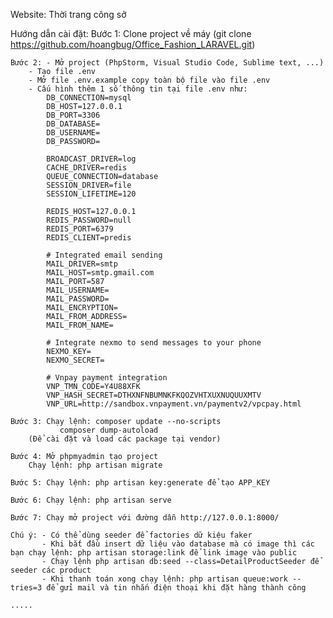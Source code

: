 Website: Thời trang công sở

Hướng dẫn cài đặt:
	Bước 1: Clone project về máy
		(git clone https://github.com/hoangbug/Office_Fashion_LARAVEL.git)

	Bước 2: - Mở project (PhpStorm, Visual Studio Code, Sublime text, ...)
		- Tạo file .env
		- Mở file .env.example copy toàn bộ file vào file .env
		- Cấu hình thêm 1 số thông tin tại file .env như:
			DB_CONNECTION=mysql
			DB_HOST=127.0.0.1
			DB_PORT=3306
			DB_DATABASE=
			DB_USERNAME=
			DB_PASSWORD=

			BROADCAST_DRIVER=log
			CACHE_DRIVER=redis
			QUEUE_CONNECTION=database
			SESSION_DRIVER=file
			SESSION_LIFETIME=120

			REDIS_HOST=127.0.0.1
			REDIS_PASSWORD=null
			REDIS_PORT=6379
			REDIS_CLIENT=predis

			# Integrated email sending
			MAIL_DRIVER=smtp
			MAIL_HOST=smtp.gmail.com
			MAIL_PORT=587
			MAIL_USERNAME=
			MAIL_PASSWORD=
			MAIL_ENCRYPTION=
			MAIL_FROM_ADDRESS=
			MAIL_FROM_NAME=

			# Integrate nexmo to send messages to your phone
			NEXMO_KEY=
			NEXMO_SECRET=

			# Vnpay payment integration
			VNP_TMN_CODE=Y4U88XFK
			VNP_HASH_SECRET=DTHXNFNBUMNKFKQOZVHTXUXNUQUUXMTV
			VNP_URL=http://sandbox.vnpayment.vn/paymentv2/vpcpay.html

	Bước 3: Chạy lệnh: composer update --no-scripts
			   composer dump-autoload
		(Để cài đặt và load các package tại vendor)

	Bước 4: Mở phpmyadmin tạo project
		Chạy lệnh: php artisan migrate

	Bước 5: Chạy lệnh: php artisan key:generate để tạo APP_KEY

	Bước 6: Chạy lệnh: php artisan serve
	
	Bước 7: Chạy mở project với đường dẫn http://127.0.0.1:8000/

	Chú ý: - Có thể dùng seeder để factories dữ kiệu faker
	       - Khi bắt đầu insert dữ liệu vào database mà có image thì các bạn chạy lệnh: php artisan storage:link để link image vào public
           - Chạy lệnh php artisan db:seed --class=DetailProductSeeder để seeder các product
	       - Khi thanh toán xong chạy lệnh: php artisan queue:work --tries=3 để gửi mail và tin nhắn điện thoại khi đặt hàng thành công

	.....



